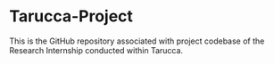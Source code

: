# Tarucca-Project
This is the GitHub repository associated with project codebase of the Research Internship conducted within Tarucca. 
